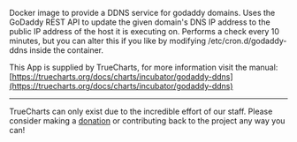 Docker image to provide a DDNS service for godaddy domains. Uses the GoDaddy REST API to update the given domain's DNS IP address to the public IP address of the host it is executing on. Performs a check every 10 minutes, but you can alter this if you like by modifying /etc/cron.d/godaddy-ddns inside the container.

This App is supplied by TrueCharts, for more information visit the manual: [https://truecharts.org/docs/charts/incubator/godaddy-ddns](https://truecharts.org/docs/charts/incubator/godaddy-ddns)

---

TrueCharts can only exist due to the incredible effort of our staff.
Please consider making a [donation](https://truecharts.org/docs/about/sponsor) or contributing back to the project any way you can!

